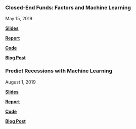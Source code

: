 <!--
.. title: Projects
.. slug: projects
.. date: 2019-07-21 18:19:50 UTC-05:00
.. tags: 
.. category: 
.. link: 
.. description: 
.. type: text
-->

### Closed-End Funds: Factors and Machine Learning
May 15, 2019

[**Slides**]()

[**Report**](https://docs.google.com/document/d/1bhJHXGxqkxz5WDHIEhrrVNPZWUbcnE7qRPl7mZmfkNk/edit?usp=sharing)

[**Code**]()

[**Blog Post**](https://robkdy.github.io/posts/closed-end-funds/)

### Predict Recessions with Machine Learning
August 1, 2019

[**Slides**]()

[**Report**]()

[**Code**]()

[**Blog Post**]()